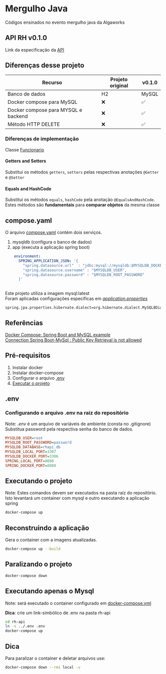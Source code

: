 
# Mergulho Java

 Códigos ensinados no evento mergulho java da Algaworks

## API RH v0.1.0 ##
Link da  especificação da [API](api.md)

## Diferenças desse projeto ##

Recurso                             |Projeto original   | v0.1.0
------------------------------------|-------------------|---------------
Banco de dados                      | H2                | MySQL 
Docker compose para MySQL           | ❌️                | ✅️
Docker compose para MYSQL e backend | ❌️                | ✅️
Método HTTP DELETE                  | ❌️                | ✅️


### Diferenças de implementação ### 

Classe [Funcionario](rh-api/src/main/java/com/algaworks/rh/rhapi/model/Funcionario.java)

#### Getters and Setters ####

Substitui os métodos ```getters```, ```setters``` pelas respectivas anotações ```@Getter``` e ```@Setter```

#### Equals and HashCode ####

Substitui os métodos ```equals```, ```hashCode``` pela anotação ```@EqualsAndHashCode```.</br> 
Estes métodos são **fundamentais** para **comparar objetos** da mesma classe</br>


## compose.yaml ##

O arquivo [compose.yaml](compose.yaml) contém dois serviços.
1. mysqldb (configura o banco de dados)
2. app (executa a aplicação spring boot)

```yaml
    environment:
      SPRING_APPLICATION_JSON: '{
        "spring.datasource.url"  : "jdbc:mysql://mysqldb:$MYSQLDB_DOCKER_PORT/$MYSQLDB_DATABASE?useSSL=false&createDatabaseIfNotExist=true&allowPublicKeyRetrieval=true",
        "spring.datasource.username" : "$MYSQLDB_USER",
        "spring.datasource.password" : "$MYSQLDB_ROOT_PASSWORD"
      }'
      
  ```

Este projeto utiliza a imagem mysql:latest</br>
Foram aplicadas configurações especificas em [*application.properties*](rh-api/src/main/resources/application.properties)

```properties
spring.jpa.properties.hibernate.dialect=org.hibernate.dialect.MySQL8Dialect
```
## Referências ##
[Docker Compose: Spring Boot and MySQL example ](https://www.bezkoder.com/docker-compose-spring-boot-mysql/</br>)</br>
[Connection Spring Boot-MySql : Public Key Retrieval is not allowed](https://stackoverflow.com/questions/57416600/connection-spring-boot-mysql-public-key-retrieval-is-not-allowed)</br>

## Pré-requisitos ##
1.  Instalar docker
2.  Instalar docker-compose
3.  Configurar o arquivo [.env](#env)
4.  [Executar o projeto](#executando-o-projeto)

## .env ##

### Configurando o arquivo .env na raiz do **repositório** ###
Note: *.env* é um arquivo de variáveis de ambiente (consta no .gitignore)
Substitua password pela respectiva senha do banco de dados.
```ini
MYSQLDB_USER=root
MYSQLDB_ROOT_PASSWORD=password
MYSQLDB_DATABASE=rhapi_db
MYSQLDB_LOCAL_PORT=3307
MYSQLDB_DOCKER_PORT=3306
SPRING_LOCAL_PORT=8080
SPRING_DOCKER_PORT=8080

```
## Executando o projeto ##
Note: Estes comandos devem ser executados na pasta raíz do repositório.</br>
Isto levantará um container com mysql e outro executando a aplicação spring

```bash 
docker-compose up
```

## Reconstruindo a aplicação ##
Gera o container com a imagens atualizadas.

```bash
docker-compose up --build
```

## Paralizando o projeto ## 

```bash
docker-compose down 
```

## Executando apenas o Mysql ##
Note: será executado o container configurado em [docker-compose.yml](rh-api/docker-compose.yml)</br>

**Dica**: crie um link-simbólico de .env na pasta rh-api

```bash
cd rh-api
ln -s ../.env .env
docker-compose up
```

## Dica ##
Para paralizar o container e deletar arquivos use: 

```bash
docker-compose down --rmi local -v
```